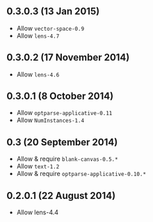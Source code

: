 0.3.0.3 (13 Jan 2015)
---------------------

- Allow `vector-space-0.9`
- Allow `lens-4.7`

0.3.0.2 (17 November 2014)
--------------------------

- Allow `lens-4.6`

0.3.0.1 (8 October 2014)
------------------------

- Allow `optparse-applicative-0.11`
- Allow `NumInstances-1.4`

0.3 (20 September 2014)
-----------------------

- Allow & require `blank-canvas-0.5.*`
- Allow `text-1.2`
- Allow & require `optparse-applicative-0.10.*`

0.2.0.1 (22 August 2014)
------------------------

- Allow lens-4.4
